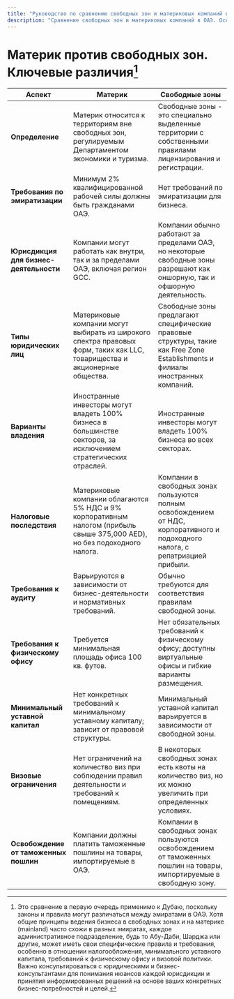 ```yaml
---
title: "Руководство по сравнению свободных зон и материковых компаний в ОАЭ"
description: "Сравнение свободных зон и материковых компаний в ОАЭ. Основные различия в налогообложении, владении, визах и коммерческой деятельности между компаниями в свободных зонах и на материке"
---
```


# Материк против свободных зон. Ключевые различия[^1]

| **Аспект**                             | **Материк**                                                                                                                | **Свободные зоны**                                                                                                              |
| -------------------------------------- | -------------------------------------------------------------------------------------------------------------------------- | ------------------------------------------------------------------------------------------------------------------------------- |
| **Определение**                        | Материк относится к территориям вне свободных зон, регулируемым Департаментом экономики и туризма.                         | Свободные зоны - это специально выделенные территории с собственными правилами лицензирования и регистрации.                    |
| **Требования по эмиратизации**         | Минимум 2% квалифицированной рабочей силы должны быть гражданами ОАЭ.                                                      | Нет требований по эмиратизации для бизнеса.                                                                                     |
| **Юрисдикция для бизнес-деятельности** | Компании могут работать как внутри, так и за пределами ОАЭ, включая регион GCC.                                            | Компании обычно работают за пределами ОАЭ, но некоторые свободные зоны разрешают как оншорную, так и офшорную деятельность.     |
| **Типы юридических лиц**               | Материковые компании могут выбирать из широкого спектра правовых форм, таких как LLC, товарищества и акционерные общества. | Свободные зоны предлагают специфические правовые структуры, такие как Free Zone Establishments и филиалы иностранных компаний.  |
| **Варианты владения**                  | Иностранные инвесторы могут владеть 100% бизнеса в большинстве секторов, за исключением стратегических отраслей.           | Иностранные инвесторы могут владеть 100% бизнеса во всех секторах.                                                              |
| **Налоговые последствия**              | Материковые компании облагаются 5% НДС и 9% корпоративным налогом (прибыль свыше 375,000 AED), но без подоходного налога.  | Компании в свободных зонах пользуются полным освобождением от НДС, корпоративного и подоходного налога, с репатриацией прибыли. |
| **Требования к аудиту**                | Варьируются в зависимости от бизнес-деятельности и нормативных требований.                                                 | Обычно требуются для соответствия правилам свободной зоны.                                                                      |
| **Требования к физическому офису**     | Требуется минимальная площадь офиса 100 кв. футов.                                                                         | Нет обязательных требований к физическому офису; доступны виртуальные офисы и гибкие варианты размещения.                       |
| **Минимальный уставной капитал**       | Нет конкретных требований к минимальному уставному капиталу; зависит от правовой структуры.                                | Минимальный уставной капитал варьируется в зависимости от свободной зоны.                                                       |
| **Визовые ограничения**                | Нет ограничений на количество виз при соблюдении правил деятельности и требований к помещениям.                            | В некоторых свободных зонах есть квоты на количество виз, но их можно увеличить при определенных условиях.                      |
| **Освобождение от таможенных пошлин**  | Компании должны платить таможенные пошлины на товары, импортируемые в ОАЭ.                                                 | Компании в свободных зонах пользуются освобождением от таможенных пошлин на товары, импортируемые в свободную зону.             |

[^1]: Это сравнение в первую очередь применимо к Дубаю, поскольку законы и правила могут различаться между эмиратами в ОАЭ. Хотя общие принципы ведения бизнеса в свободных зонах и на материке (mainland) часто схожи в разных эмиратах, каждое административное подразделение, будь то Абу-Даби, Шарджа или другие, может иметь свои специфические правила и требования, особенно в отношении налогообложения, минимального уставного капитала, требований к физическому офису и визовой политики. Важно консультироваться с юридическими и бизнес-консультантами для понимания нюансов каждой юрисдикции и принятия информированных решений на основе ваших конкретных бизнес-потребностей и целей.
